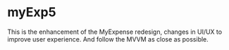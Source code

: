 # myExp5

This is the enhancement of the MyExpense redesign, changes in UI/UX to improve user experience.  And follow the MVVM as close as possible.
